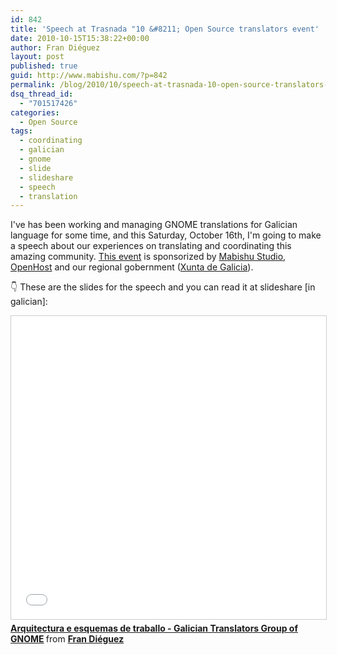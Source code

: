 ```yaml
---
id: 842
title: 'Speech at Trasnada "10 &#8211; Open Source translators event'
date: 2010-10-15T15:38:22+00:00
author: Fran Diéguez
layout: post
published: true
guid: http://www.mabishu.com/?p=842
permalink: /blog/2010/10/speech-at-trasnada-10-open-source-translators-event/
dsq_thread_id:
  - "701517426"
categories:
  - Open Source
tags:
  - coordinating
  - galician
  - gnome
  - slide
  - slideshare
  - speech
  - translation
---
```

I've has been working and managing GNOME translations for Galician language for some time, and this Saturday, October 16th, I'm going to make a speech about our experiences on translating and coordinating this amazing community. <a href="http://trasno.net/content/trasnada-10-o-primeiro-festival-de-traduci%C3%B3n-de-software-libre">This event</a> is sponsorized by <a title="Mabishu Studio" href="http://www.mabishu.com">Mabishu  Studio</a>, <a title="OpenHost" href="http://www.openhost.es">OpenHost</a> and our regional gobernment (<a title="Xunta de Galicia" href="http://www.xunta.es">Xunta de Galicia</a>).

👇 These are the slides for the speech and you can read it at slideshare [in galician]:
<iframe src="//www.slideshare.net/slideshow/embed_code/key/1R8ULVlW9Y3lO0" width="595" height="485" frameborder="0" marginwidth="0" marginheight="0" scrolling="no" style="border:1px solid #CCC; border-width:1px; margin-bottom:5px; max-width: 100%;" allowfullscreen> </iframe> <div style="margin-bottom:5px"> <strong> <a href="//www.slideshare.net/frandieguez/arquitectura-e-esquemas-de-traballo-galician-translators-group-of-gnome" title="Arquitectura e esquemas de traballo - Galician Translators Group of GNOME" target="_blank">Arquitectura e esquemas de traballo - Galician Translators Group of GNOME</a> </strong> from <strong><a href="//www.slideshare.net/frandieguez" target="_blank">Fran Diéguez</a></strong> </div>
